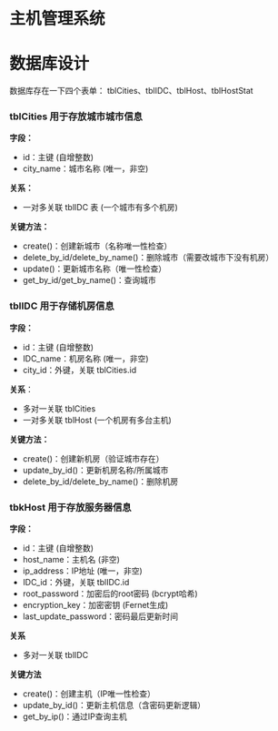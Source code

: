 # 主机管理系统

# 数据库设计
数据库存在一下四个表单： tblCities、tblIDC、tblHost、tblHostStat

### tblCities 用于存放城市城市信息

**字段：**
- id：主键 (自增整数)
- city_name：城市名称 (唯一，非空)

**关系：**
- 一对多关联 tblIDC 表 (一个城市有多个机房)

**关键方法：**
- create()：创建新城市（名称唯一性检查）
- delete_by_id/delete_by_name()：删除城市（需要改城市下没有机房）
- update()：更新城市名称（唯一性检查）
- get_by_id/get_by_name()：查询城市

### tblIDC 用于存储机房信息

**字段：**
- id：主键 (自增整数)
- IDC_name：机房名称 (唯一，非空)
- city_id：外键，关联 tblCities.id

**关系**：
- 多对一关联 tblCities
- 一对多关联 tblHost (一个机房有多台主机)

**关键方法：**
- create()：创建新机房（验证城市存在）
- update_by_id()：更新机房名称/所属城市
- delete_by_id/delete_by_name()：删除机房

### tbkHost 用于存放服务器信息
**字段：**
- id：主键 (自增整数)
- host_name：主机名 (非空)
- ip_address：IP地址 (唯一，非空)
- IDC_id：外键，关联 tblIDC.id
- root_password：加密后的root密码 (bcrypt哈希)
- encryption_key：加密密钥 (Fernet生成)
- last_update_password：密码最后更新时间

**关系**
- 多对一关联 tblIDC

**关键方法**
- create()：创建主机（IP唯一性检查）
- update_by_id()：更新主机信息（含密码更新逻辑）
- get_by_ip()：通过IP查询主机

